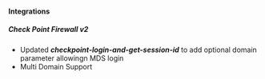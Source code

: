 
#### Integrations
##### Check Point Firewall v2
- Updated ***checkpoint-login-and-get-session-id*** to add optional domain parameter allowingn MDS login
- Multi Domain Support
